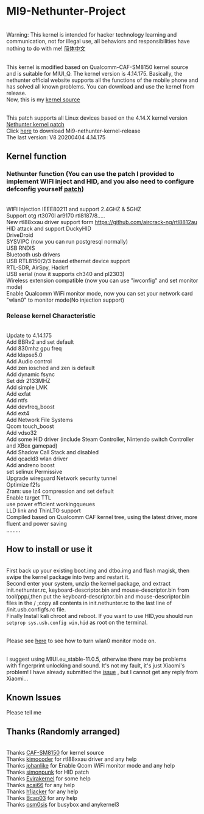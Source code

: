 # MI9-Nethunter-Project
<br> Warning: This kernel is intended for hacker technology learning and communication, not for illegal use, all behaviors and responsibilities have nothing to do with me!   [简体中文](https://github.com/shandongtlb/MI9-Nethunter-Project/blob/master/README_ZH.md)

<br> This kernel is modified based on Qualcomm-CAF-SM8150 kernel source and is suitable for MIUI_Q. The kernel version is 4.14.175. Basically, the nethunter official website supports all the functions of the mobile phone and has solved all known problems. You can download and use the kernel from release.
<br> Now, this is my [kernel source](https://github.com/shandongtlb/msm-4.14)

<br> This patch supports all Linux devices based on the 4.14.X kernel version [Nethunter kernel patch](https://github.com/shandongtlb/MI9-Nethunter-Project/blob/master/MI9-nethunter-4.14.patch)
<br> Click [here](https://github.com/shandongtlb/MI9-Nethunter-Project/releases) to download Mi9-nethunter-kernel-release
<br> The last version: V8 20200404 4.14.175
## Kernel function
### Nethunter function (You can use the patch I provided to implement WIFI inject and HID, and you also need to configure defconfig yourself [patch](https://github.com/shandongtlb/MI9-Nethunter-Project/blob/master/MI9-nethunter-4.14.patch))
<br>  WIFI Injection IEEE80211 and support 2.4GHZ & 5GHZ
<br>  Support otg rt3070l ar9170 rtl8187/8.....
<br>  New rtl88xxau driver support form https://github.com/aircrack-ng/rtl8812au
<br>  HID attack and support DuckyHID
<br>  DriveDroid
<br>  SYSVIPC (now you can run postgresql normally)
<br>  USB RNDIS
<br>  Bluetooth usb drivers
<br>  USB RTL8150/2/3 based ethernet device support
<br>  RTL-SDR, AirSpy, Hackrf
<br>  USB serial (now it supports ch340 and pl2303)
<br>  Wireless extension compatible (now you can use "iwconfig" and set monitor mode)
<br>  Enable Qualcomm WiFi monitor mode, now you can set your network card "wlan0" to monitor mode(No injection support)
### Release kernel Characteristic
<br>  Update to 4.14.175
<br>  Add BBRv2 and set default
<br>  Add 830mhz gpu freq
<br>  Add klapse5.0
<br>  Add Audio control
<br>  Add zen iosched and zen is default
<br>  Add dynamic fsync
<br>  Set ddr 2133MHZ
<br>  Add simple LMK
<br>  Add exfat
<br>  Add ntfs
<br>  Add devfreq_boost
<br>  Add ext4
<br>  Add Network File Systems
<br>  Qcom touch_boost
<br>  Add vdso32
<br>  Add some HID driver (include Steam Controller, Nintendo switch Controller and XBox gamepad)
<br>  Add Shadow Call Stack and disabled
<br>  Add qcacld3 wlan driver
<br>  Add andreno boost
<br>  set selinux Permissive
<br>  Upgrade wireguard Network security tunnel
<br>  Optimize f2fs
<br>  Zram: use lz4 compression and set default
<br>  Enable target TTL
<br>  use power efficient workingqueues
<br>  LLD link and ThinLTO support
<br>  Compiled based on Qualcomm CAF kernel tree, using the latest driver, more fluent and power saving
<br>  .........
  
## How to install or use it
<br>  First back up your existing boot.img and dtbo.img and flash magisk, then swipe the kernel package into twrp and restart it.
<br>  Second enter your system, unzip the kernel package, and extract init.nethunter.rc, keyboard-descriptor.bin and mouse-descriptor.bin from tool/ppp/,then put the keyboard-descriptor.bin and mouse-descriptor.bin files in the / ;copy all contents in init.nethunter.rc to the last line of /init.usb.configfs.rc file.
<br>  Finally Install kali chroot and reboot.
If you want to use HID,you should run `setprop sys.usb.config win,hid` as root on the terminal.

<br>  Please see [here](https://github.com/kimocoder/qualcomm_android_monitor_mode) to see how to turn wlan0 monitor mode on.

<br>  I suggest using MIUI.eu_stable-11.0.5, otherwise there may be problems with fingerprint unlocking and sound. It's not my fault, it's just Xiaomi's problem! I have already submitted the [issue](https://github.com/MiCode/Xiaomi_Kernel_OpenSource/issues/1213) , but I cannot get any reply from Xiaomi...

## Known Issues
  Please tell me

## Thanks (Randomly arranged)
<br> Thanks [CAF-SM8150](https://source.codeaurora.org/quic/la/kernel/msm-4.14/) for kernel source
<br> Thanks [kimocoder](https://github.com/kimocoder) for rtl88xxau driver and any help 
<br> Thanks [johanlike](https://github.com/johanlike) for Enable Qcom WiFi monitor mode and any help
<br> Thanks [simonpunk](https://forum.xda-developers.com/oneplus-5/development/burgerhunter-t3638810) for HID patch
<br> Thanks [Evirakernel](https://github.com/evirakernel) for some help
<br> Thanks [acai66](https://github.com/acai66) for any help
<br> Thanks [h1jacker](https://github.com/h1jacker) for any help
<br> Thanks [Bcap03](https://github.com/Bcap03) for any help
<br> Thanks [osm0sis](https://github.com/osm0sis/AnyKernel3) for busybox and anykernel3
